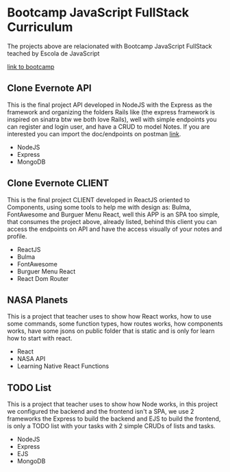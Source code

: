 # Bootcamp JavaScript FullStack Curriculum

The projects above are relacionated with Bootcamp JavaScript FullStack teached by Escola de JavaScript

[link to bootcamp](http://programador.escoladejavascript.com/)

## Clone Evernote API

This is the final project API developed in NodeJS with the Express as the framework and organizing the folders Rails like (the express framework is inspired on sinatra btw we both love Rails), well with simple endpoints you can register and login user, and have a CRUD to model Notes. If you are interested you can import the doc/endpoints on postman [link](https://www.getpostman.com/collections/611022f8d0fae472ebba).

* NodeJS
* Express
* MongoDB

## Clone Evernote CLIENT

This is the final project CLIENT developed in ReactJS oriented to Components, using some tools to help me with design as: Bulma, FontAwesome and Burguer Menu React, well this APP is an SPA too simple, that consumes the project above, already listed, behind this client you can access the endpoints on API and have the access visually of your notes and profile.

* ReactJS
* Bulma
* FontAwesome
* Burguer Menu React
* React Dom Router

## NASA Planets

This is a project that teacher uses to show how React works, how to use some commands, some function types, how routes works, how components works, have some jsons on public folder that is static and is only for learn how to start with react.

* React
* NASA API
* Learning Native React Functions

## TODO List

This is a project that teacher uses to show how Node works, in this project we configured the backend and the frontend isn't a SPA, we use 2 frameworks the Express to build the backend and EJS to build the frontend, is only a TODO list with your tasks with 2 simple CRUDs of lists and tasks.

* NodeJS
* Express
* EJS
* MongoDB